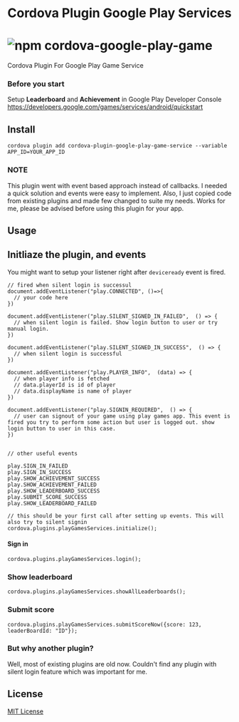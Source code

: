 Cordova Plugin Google Play Services
===================================

![npm](https://img.shields.io/npm/v/cordova-plugin-google-play-game-services?style=for-the-badge)
cordova-google-play-game
========================

Cordova Plugin For Google Play Game Service

### Before you start

Setup **Leaderboard** and **Achievement** in Google Play Developer Console https://developers.google.com/games/services/android/quickstart

## Install

```
cordova plugin add cordova-plugin-google-play-game-service --variable APP_ID=YOUR_APP_ID
```

### NOTE 

This plugin went with event based approach instead of callbacks. I needed a quick solution and events were easy to implement. Also, I just copied code from existing plugins and made few changed to suite my needs. Works for me, please be advised before using this plugin for your app. 

## Usage

## Initliaze the plugin, and events  
You might want to setup your listener right after `deviceready` event is fired. 

```
// fired when silent login is successul
document.addEventListener("play.CONNECTED", ()=>{
  // your code here 
})

document.addEventListener("play.SILENT_SIGNED_IN_FAILED",  () => {
  // when silent login is failed. Show login button to user or try manual login.
})

document.addEventListener("play.SILENT_SIGNED_IN_SUCCESS",  () => {
  // when silent login is successful
})

document.addEventListener("play.PLAYER_INFO",  (data) => {
  // when player info is fetched 
  // data.playerId is id of player 
  // data.displayName is name of player 
})

document.addEventListener("play.SIGNIN_REQUIRED",  () => {
  // user can signout of your game using play games app. This event is fired you try to perform some action but user is logged out. show login button to user in this case.
})
 

// other useful events

play.SIGN_IN_FAILED  
play.SIGN_IN_SUCCESS
play.SHOW_ACHIEVEMENT_SUCCESS
play.SHOW_ACHIEVEMENT_FAILED
play.SHOW_LEADERBOARD_SUCCESS
play.SUBMIT_SCORE_SUCCESS
play.SHOW_LEADERBOARD_FAILED
```

```
// this should be your first call after setting up events. This will also try to silent signin
cordova.plugins.playGamesServices.initialize();
```

#### Sign in
```
cordova.plugins.playGamesServices.login();
```

### Show leaderboard 
```
cordova.plugins.playGamesServices.showAllLeaderboards();
```

### Submit score 
```
cordova.plugins.playGamesServices.submitScoreNow({score: 123, leaderBoardId: "ID"});
```

### But why another plugin? 

Well, most of existing plugins are old now. Couldn't find any plugin with silent login feature which was important for me. 


## License

[MIT License](http://ilee.mit-license.org)

